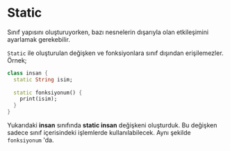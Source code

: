 # Static

Sınıf yapısını oluşturuyorken, bazı nesnelerin dışarıyla olan etkileşimini ayarlamak gerekebilir.

`Static` ile oluşturulan değişken ve fonksiyonlara sınıf dışından erişilemezler. Örnek;

```dart
class insan {
  static String isim;
  
  static fonksiyonum() {
    print(isim);
  }
}
```

Yukarıdaki **insan** sınıfında **static insan** değişkeni oluşturduk. Bu değişken sadece sınıf içerisindeki işlemlerde kullanılabilecek. Aynı şekilde `fonksiyonum` 'da.



